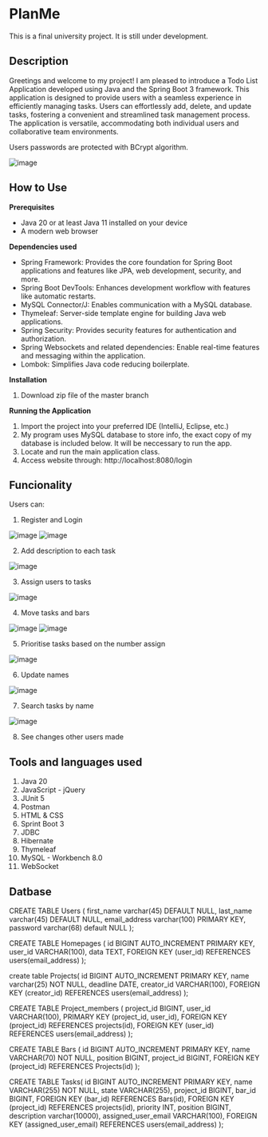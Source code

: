 # PlanMe
This is a final university project. It is still under development. 
## Description

Greetings and welcome to my project! I am pleased to introduce a Todo List Application developed using Java and the Spring Boot 3 framework. This application is designed to provide users with a seamless experience in efficiently managing tasks. Users can effortlessly add, delete, and update tasks, fostering a convenient and streamlined task management process. The application is versatile, accommodating both individual users and collaborative team environments. 


Users passwords are protected with BCrypt algorithm.

![image](https://github.com/dawid3201/PlanMe/assets/42513264/5282f80a-2dcd-4149-8a52-514c1b7549a4)

## How to Use

**Prerequisites**

* Java 20 or at least Java 11 installed on your device
* A modern web browser

**Dependencies used**

- Spring Framework: Provides the core foundation for Spring Boot applications and features like JPA, web development, security, and more.
- Spring Boot DevTools: Enhances development workflow with features like automatic restarts.
- MySQL Connector/J: Enables communication with a MySQL database.
- Thymeleaf: Server-side template engine for building Java web applications.
- Spring Security: Provides security features for authentication and authorization.
- Spring Websockets and related dependencies: Enable real-time features and messaging within the application.
- Lombok: Simplifies Java code reducing boilerplate.

**Installation**

1. Download zip file of the master branch

**Running the Application**

1) Import the project into your preferred IDE (IntelliJ, Eclipse, etc.)
2) My program uses MySQL database to store info, the exact copy of my database is included below. It will be neccessary to run the app.
3) Locate and run the main application class.
4) Access website through: http://localhost:8080/login


## Funcionality
Users can:
1) Register and Login

![image](https://github.com/dawid3201/PlanMe/assets/42513264/fb95c55e-9451-401c-992c-8b75e0d350ac)
![image](https://github.com/dawid3201/PlanMe/assets/42513264/0c3d2669-7351-4070-943c-912078d58821)

2) Add description to each task

![image](https://github.com/dawid3201/PlanMe/assets/42513264/2b67dc33-cc87-4f9a-86b6-4988557ddda5)

3) Assign users to tasks

![image](https://github.com/dawid3201/PlanMe/assets/42513264/52403b4f-dee4-4f13-b899-60a9ce40d271)

4) Move tasks and bars

![image](https://github.com/dawid3201/PlanMe/assets/42513264/9cf97e13-71bf-40d1-8679-11caf8f63fc9)
![image](https://github.com/dawid3201/PlanMe/assets/42513264/f44ced80-1e41-428c-aed0-b9d466a55e46)

5) Prioritise tasks based on the number assign

![image](https://github.com/dawid3201/PlanMe/assets/42513264/4363e48e-f4c6-4834-aa6c-4af96b1aaf37)

6) Update names

![image](https://github.com/dawid3201/PlanMe/assets/42513264/d7c3e206-d446-4d0a-88de-7fc4a6caa58d)

7) Search tasks by name

![image](https://github.com/dawid3201/PlanMe/assets/42513264/18926c13-cb71-4b7c-ab5d-70ff2383679f)

8) See changes other users made

## Tools and languages used 
1) Java 20
2) JavaScript - jQuery
3) JUnit 5
4) Postman
5) HTML & CSS
6) Sprint Boot 3
7) JDBC
8) Hibernate 
9) Thymeleaf
10) MySQL - Workbench 8.0
11) WebSocket

## Datbase

CREATE TABLE Users (
    first_name varchar(45) DEFAULT NULL,
    last_name varchar(45) DEFAULT NULL,
    email_address varchar(100) PRIMARY KEY,
    password varchar(68) default NULL
);

CREATE TABLE Homepages (
    id BIGINT AUTO_INCREMENT PRIMARY KEY,
    user_id VARCHAR(100),
    data TEXT,
    FOREIGN KEY (user_id) REFERENCES users(email_address)
);

create table Projects(
	id BIGINT AUTO_INCREMENT PRIMARY KEY,
    name varchar(25) NOT NULL,
    deadline DATE,
    creator_id VARCHAR(100),
    FOREIGN KEY (creator_id) REFERENCES users(email_address)
);

CREATE TABLE Project_members (
    project_id BIGINT,
    user_id VARCHAR(100),
    PRIMARY KEY (project_id, user_id),
    FOREIGN KEY (project_id) REFERENCES projects(id),
    FOREIGN KEY (user_id) REFERENCES users(email_address)
);

CREATE TABLE Bars (
    id BIGINT AUTO_INCREMENT PRIMARY KEY,
    name VARCHAR(70) NOT NULL,
    position BIGINT,
    project_id BIGINT,
    FOREIGN KEY (project_id) REFERENCES Projects(id)
);

CREATE TABLE Tasks(
    id BIGINT AUTO_INCREMENT PRIMARY KEY,
    name VARCHAR(255) NOT NULL,
    state VARCHAR(255),
    project_id BIGINT,
    bar_id BIGINT,
    FOREIGN KEY (bar_id) REFERENCES Bars(id),
    FOREIGN KEY (project_id) REFERENCES projects(id),
    priority INT,
    position BIGINT,
    description varchar(10000),
    assigned_user_email VARCHAR(100),
    FOREIGN KEY (assigned_user_email) REFERENCES users(email_address)
);




